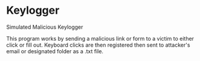 # Keylogger
Simulated Malicious Keylogger 

This program works by sending a malicious link or form to a victim to either click or fill out. 
Keyboard clicks are then registered then sent to attacker's email or designated folder as a .txt file.
